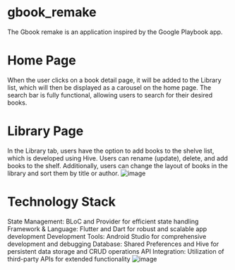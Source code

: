 # gbook_remake
The Gbook remake is an application inspired by the Google Playbook app.

Home Page
=========
When the user clicks on a book detail page, it will be added to the Library list, which will then be displayed as a carousel on the home page. The search bar is fully functional, allowing users to search for their desired books.

Library Page
==========
In the Library tab, users have the option to add books to the shelve list, which is developed using Hive. Users can rename (update), delete, and add books to the shelf. Additionally, users can change the layout of books in the library and sort them by title or author.
![image](https://github.com/InzaliKyaw/gbook_remake/assets/33770397/4c87c4fe-9f97-425e-b912-edd4f056143f)

Technology Stack
=============
State Management: BLoC and Provider for efficient state handling
Framework & Language: Flutter and Dart for robust and scalable app development
Development Tools: Android Studio for comprehensive development and debugging
Database: Shared Preferences and Hive for persistent data storage and CRUD operations
API Integration: Utilization of third-party APIs for extended functionality
![image](https://github.com/InzaliKyaw/gbook_remake/assets/33770397/493beff9-1fca-4cee-a05e-7e043c4f5d27)
